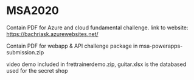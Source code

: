 # MSA2020

Contain PDF for Azure and cloud fundamental challenge. 
link to website: https://bachriask.azurewebsites.net/

Contain PDF for webapp & API challenge package in msa-powerapps-submission.zip

video demo included in frettrainerdemo.zip, guitar.xlsx is the databased used for the secret shop
